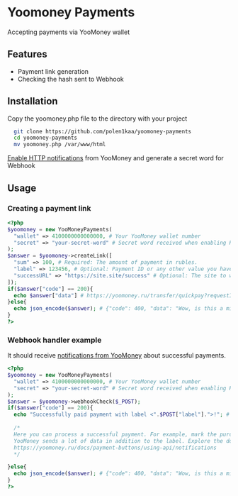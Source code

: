 
# Yoomoney Payments

Accepting payments via YooMoney wallet


## Features

- Payment link generation
- Checking the hash sent to Webhook



## Installation

Copy the yoomoney.php file to the directory with your project

```bash
  git clone https://github.com/polen1kaa/yoomoney-payments
  cd yoomoney-payments
  mv yoomoney.php /var/www/html
```

[Enable HTTP notifications](https://yoomoney.ru/transfer/myservices/http-notification) from YooMoney and generate a secret word for Webhook
## Usage

### Creating a payment link
```php
<?php
$yoomoney = new YooMoneyPayments(
  "wallet" => 4100000000000000, # Your YooMoney wallet number
  "secret" => "your-secret-word" # Secret word received when enabling HTTP notifications
);
$answer = $yoomoney->createLink([
  "sum" => 100, # Required: The amount of payment in rubles.
  "label" => 123456, # Optional: Payment ID or any other value you have for recognizing a specific payment on your site
  "successURL" => "https://site.site/success" # Optional: The site to which the client is redirected if the payment is successful.
]);
if($answer["code"] == 200){
  echo $answer["data"] # https://yoomoney.ru/transfer/quickpay?requestId=...
}else{
  echo json_encode($answer); # {"code": 400, "data": "Wow, is this a mistake?"}
}
?>
```

### Webhook handler example
It should receive [notifications from YooMoney](https://yoomoney.ru/transfer/myservices/http-notification) about successful payments.
```php
<?php
$yoomoney = new YooMoneyPayments(
  "wallet" => 4100000000000000, # Your YooMoney wallet number
  "secret" => "your-secret-word" # Secret word received when enabling HTTP notifications
);
$answer = $yoomoney->webhookCheck($_POST);
if($answer["code"] == 200){
  echo "Successfully paid payment with label <".$POST["label"].">!"; # {"code": 200, "data": "Successfully paid payment with label <123456>!"}
  
  /*
  Here you can process a successful payment. For example, mark the purchase as paid.
  YooMoney sends a lot of data in addition to the label. Explore the documentation:
  https://yoomoney.ru/docs/payment-buttons/using-api/notifications
  */

}else{
  echo json_encode($answer); # {"code": 400, "data": "Wow, is this a mistake?"}
}
?>
```
